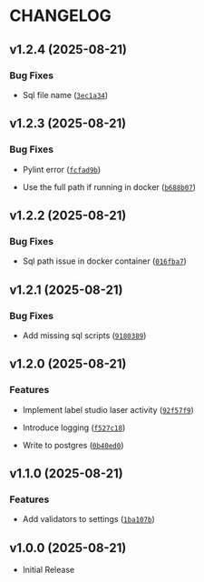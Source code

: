 # CHANGELOG

<!-- version list -->

## v1.2.4 (2025-08-21)

### Bug Fixes

- Sql file name
  ([`3ec1a34`](https://github.com/UCSD-E4E/fishsense-api-workflow-worker/commit/3ec1a34609e6a7c485278b0bf69e1c6e2a4fc102))


## v1.2.3 (2025-08-21)

### Bug Fixes

- Pylint error
  ([`fcfad9b`](https://github.com/UCSD-E4E/fishsense-api-workflow-worker/commit/fcfad9bafd15e3ebe1cfe9ecd2d83512df93c945))

- Use the full path if running in docker
  ([`b688b07`](https://github.com/UCSD-E4E/fishsense-api-workflow-worker/commit/b688b0709e636f2a72c72dc3ef77e52d2558cad9))


## v1.2.2 (2025-08-21)

### Bug Fixes

- Sql path issue in docker container
  ([`016fba7`](https://github.com/UCSD-E4E/fishsense-api-workflow-worker/commit/016fba7cf9e5534f3a5d81dbd9df1ab0abdc7a11))


## v1.2.1 (2025-08-21)

### Bug Fixes

- Add missing sql scripts
  ([`9180389`](https://github.com/UCSD-E4E/fishsense-api-workflow-worker/commit/918038931c2deaa4950ff9d3921047643a63e730))


## v1.2.0 (2025-08-21)

### Features

- Implement label studio laser activity
  ([`92f57f9`](https://github.com/UCSD-E4E/fishsense-api-workflow-worker/commit/92f57f9d7f54e02a8080f01d4b648d28b84132b8))

- Introduce logging
  ([`f527c18`](https://github.com/UCSD-E4E/fishsense-api-workflow-worker/commit/f527c18b7a6f0dd3911eee57e5075eecc229b1cf))

- Write to postgres
  ([`0b40ed0`](https://github.com/UCSD-E4E/fishsense-api-workflow-worker/commit/0b40ed0219e73a313d10332c2ff211efd4d54073))


## v1.1.0 (2025-08-21)

### Features

- Add validators to settings
  ([`1ba107b`](https://github.com/UCSD-E4E/fishsense-api-workflow-worker/commit/1ba107bc9b5cf6f998fc14ee59239f850aabbf80))


## v1.0.0 (2025-08-21)

- Initial Release
